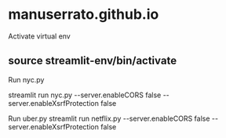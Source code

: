 # manuserrato.github.io
Activate virtual env

source streamlit-env/bin/activate
---

Run nyc.py

streamlit run nyc.py --server.enableCORS false --server.enableXsrfProtection false

Run uber.py
streamlit run netflix.py --server.enableCORS false --server.enableXsrfProtection false
